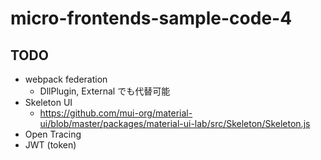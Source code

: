 # micro-frontends-sample-code-4

## TODO
* webpack federation
  * DllPlugin, External でも代替可能
* Skeleton UI
  * https://github.com/mui-org/material-ui/blob/master/packages/material-ui-lab/src/Skeleton/Skeleton.js
* Open Tracing
* JWT (token)
